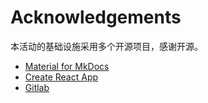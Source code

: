 # Acknowledgements

本活动的基础设施采用多个开源项目，感谢开源。

- [Material for MkDocs](https://squidfunk.github.io/mkdocs-material/)
- [Create React App](https://github.com/facebook/create-react-app/)
- [Gitlab](https://gitlab.com/gitlab-org/gitlab)
